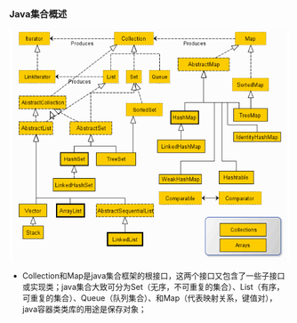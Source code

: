 ### Java集合概述
![image](https://github.com/ningbaoqi/Java/blob/master/gif/pic-30.jpg) 
+ Collection和Map是java集合框架的根接口，这两个接口又包含了一些子接口或实现类；java集合大致可分为Set（无序，不可重复的集合）、List（有序，可重复的集合）、Queue（队列集合）、和Map（代表映射关系，键值对），java容器类类库的用途是保存对象；
